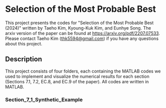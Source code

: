 # Selection of the Most Probable Best

This project presents the codes for "Selection of the Most Probable Best (2024)" written by Taeho Kim, Kyoung-Kuk Kim, and Eunhye Song. The arxiv version of the paper can be found at https://arxiv.org/pdf/2207.07533. Please contact Taeho Kim (thk5594@gmail.com) if you have any questions about this project. 

## Description

This project consists of four folders, each containing the MATLAB codes we used to implement and visualize the numerical results for each section (Sections 7.1, 7.2, EC.8, and EC.9 of the paper). All codes are written in MATLAB. 

### Section_7_1_Synthetic_Example

